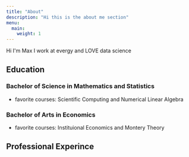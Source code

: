 ```yaml
---
title: "About"
description: "Hi this is the about me section"
menu:
  main:
    weight: 1
---
```


Hi I'm Max I work at evergy and LOVE data science

<!--more-->

## Education
### Bachelor of Science in Mathematics and Statistics
  - favorite courses: Scientific Computing and Numerical Linear Algebra
### Bachelor of Arts in Economics
  - favorite courses: Instituional Economics and Montery Theory

## Professional Experince
